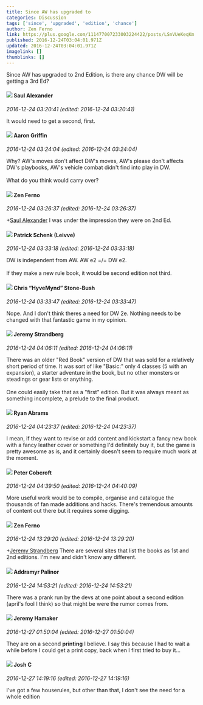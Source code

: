 ```yaml
---
title: Since AW has upgraded to
categories: Discussion
tags: ['since', 'upgraded', 'edition', 'chance']
author: Zen Ferno
link: https://plus.google.com/111477007233003224422/posts/LSnVUeKeqKm
published: 2016-12-24T03:04:01.971Z
updated: 2016-12-24T03:04:01.971Z
imagelink: []
thumblinks: []
---
```


Since AW has upgraded to 2nd Edition, is there any chance DW will be getting a 3rd Ed?
<div id='comment z134fzjqezqddjc3o22htz4pvpuzzj2gr04'>
  <h4><img src='{{site.baseurl}}//images/avatars/107134982291211258183_photo.jpg'> Saul Alexander</h4>
      <p><cite>2016-12-24 03:20:41 (edited: 2016-12-24 03:20:41)</cite></p>
        <p>It would need to get a second, first.</p>
</div>
        

<div id='comment z134fzjqezqddjc3o22htz4pvpuzzj2gr04'>
  <h4><img src='{{site.baseurl}}//images/avatars/103667855585775066713_photo.jpg'> Aaron Griffin</h4>
      <p><cite>2016-12-24 03:24:04 (edited: 2016-12-24 03:24:04)</cite></p>
        <p>Why? AW&#39;s moves don&#39;t affect DW&#39;s moves, AW&#39;s please don&#39;t affects DW&#39;s playbooks, AW&#39;s vehicle combat didn&#39;t find into play in DW.<br /><br />What do you think would carry over?</p>
</div>
        

<div id='comment z134fzjqezqddjc3o22htz4pvpuzzj2gr04'>
  <h4><img src='{{site.baseurl}}//images/avatars/111477007233003224422_photo.jpg'> Zen Ferno</h4>
      <p><cite>2016-12-24 03:26:37 (edited: 2016-12-24 03:26:37)</cite></p>
        <p><span class="proflinkWrapper"><span class="proflinkPrefix">+</span><a class="proflink" href="https://plus.google.com/107134982291211258183" oid="107134982291211258183">Saul Alexander</a></span> I was under the impression they were on 2nd Ed.</p>
</div>
        

<div id='comment z134fzjqezqddjc3o22htz4pvpuzzj2gr04'>
  <h4><img src='{{site.baseurl}}//images/avatars/117601525779363207299_photo.jpg'> Patrick Schenk (Leivve)</h4>
      <p><cite>2016-12-24 03:33:18 (edited: 2016-12-24 03:33:18)</cite></p>
        <p>DW is independent from AW. AW e2 =/= DW e2.<br /><br />If they make a new rule book, it would be second edition not third.</p>
</div>
        

<div id='comment z134fzjqezqddjc3o22htz4pvpuzzj2gr04'>
  <h4><img src='{{site.baseurl}}//images/avatars/108053817066303198241_photo.jpg'> Chris “HyveMynd” Stone-Bush</h4>
      <p><cite>2016-12-24 03:33:47 (edited: 2016-12-24 03:33:47)</cite></p>
        <p>Nope. And I don&#39;t think theres a need for DW 2e. Nothing needs to be changed with that fantastic game in my opinion.</p>
</div>
        

<div id='comment z134fzjqezqddjc3o22htz4pvpuzzj2gr04'>
  <h4><img src='{{site.baseurl}}//images/avatars/102595580176380683252_photo.jpg'> Jeremy Strandberg</h4>
      <p><cite>2016-12-24 04:06:11 (edited: 2016-12-24 04:06:11)</cite></p>
        <p>There was an older &quot;Red Book&quot; version of DW that was sold for a relatively short period of time.  It was sort of like &quot;Basic:&quot; only 4 classes (5 with an expansion), a starter adventure in the book, but no other monsters or steadings or gear lists or anything.<br /><br />One could easily take that as a &quot;first&quot; edition. But it was always meant as something incomplete, a prelude to the final product.</p>
</div>
        

<div id='comment z134fzjqezqddjc3o22htz4pvpuzzj2gr04'>
  <h4><img src='{{site.baseurl}}//images/avatars/108849700097124252265_photo.jpg'> Ryan Abrams</h4>
      <p><cite>2016-12-24 04:23:37 (edited: 2016-12-24 04:23:37)</cite></p>
        <p>I mean, if they want to revise or add content and kickstart a fancy new book with a fancy leather cover or something I&#39;d definitely buy it, but the game is pretty awesome as is, and it certainly doesn&#39;t seem to require much work at the moment.</p>
</div>
        

<div id='comment z134fzjqezqddjc3o22htz4pvpuzzj2gr04'>
  <h4><img src='{{site.baseurl}}//images/avatars/111201376607721448270_photo.jpg'> Peter Cobcroft</h4>
      <p><cite>2016-12-24 04:39:50 (edited: 2016-12-24 04:40:09)</cite></p>
        <p>More useful work would be to compile, organise and catalogue the thousands of fan made additions and hacks. There&#39;s tremendous amounts of content out there but it requires some digging.</p>
</div>
        

<div id='comment z134fzjqezqddjc3o22htz4pvpuzzj2gr04'>
  <h4><img src='{{site.baseurl}}//images/avatars/111477007233003224422_photo.jpg'> Zen Ferno</h4>
      <p><cite>2016-12-24 13:29:20 (edited: 2016-12-24 13:29:20)</cite></p>
        <p><span class="proflinkWrapper"><span class="proflinkPrefix">+</span><a class="proflink" href="https://plus.google.com/102595580176380683252" oid="102595580176380683252">Jeremy Strandberg</a></span> There are several sites that list the books as 1st and 2nd editions. I&#39;m new and didn&#39;t know any different.</p>
</div>
        

<div id='comment z134fzjqezqddjc3o22htz4pvpuzzj2gr04'>
  <h4><img src='{{site.baseurl}}//images/avatars/100410765634052727875_photo.jpg'> Addramyr Palinor</h4>
      <p><cite>2016-12-24 14:53:21 (edited: 2016-12-24 14:53:21)</cite></p>
        <p>There was a prank run by the devs at one point about a second edition (april&#39;s fool I think) so that might be were the rumor comes from.</p>
</div>
        

<div id='comment z134fzjqezqddjc3o22htz4pvpuzzj2gr04'>
  <h4><img src='{{site.baseurl}}//images/avatars/103065003049555192794_photo.jpg'> Jeremy Hamaker</h4>
      <p><cite>2016-12-27 01:50:04 (edited: 2016-12-27 01:50:04)</cite></p>
        <p>They are on a second <b>printing</b> I believe. I say this because I had to wait a while before I could get a print copy, back when I first tried to buy it...</p>
</div>
        

<div id='comment z134fzjqezqddjc3o22htz4pvpuzzj2gr04'>
  <h4><img src='{{site.baseurl}}//images/avatars/116622548736322802895_photo.jpg'> Josh C</h4>
      <p><cite>2016-12-27 14:19:16 (edited: 2016-12-27 14:19:16)</cite></p>
        <p>I&#39;ve got a few houserules, but other than that, I don&#39;t see the need for a whole edition</p>
</div>
        